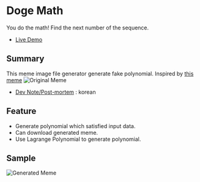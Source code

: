 # Doge Math
You do the math! Find the next number of the sequence.

* [Live Demo](http://libsora.so/doge-math/)

## Summary
This meme image file generator generate fake polynomial.
Inspired by [this meme](http://www.funnywebsite.com/funny-website/index.php/2015/05/04/doge-math/)
![Original Meme](https://raw.githubusercontent.com/if1live/doge-math/gh-pages/assets/doge-math.jpg)

* [Dev Note/Post-mortem](http://libsora.so/posts/doge-math-post-mortem/) : korean

## Feature
* Generate polynomial which satisfied input data.
* Can download generated meme.
* Use Lagrange Polynomial to generate polynomial.

## Sample
![Generated Meme](https://raw.githubusercontent.com/if1live/doge-math/gh-pages/assets/doge-math-generated.png)


